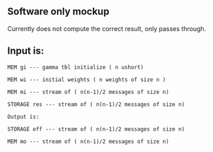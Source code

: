 ## Software only mockup
Currently does not compute the correct result, only passes through.

## Input is:

````
MEM gi --- gamma tbl initialize ( n ushort)

MEM wi --- initial weights ( n weights of size n )

MEM mi --- stream of ( n(n-1)/2 messages of size n)

STORAGE res --- stream of ( n(n-1)/2 messages of size n)

Output is:

STORAGE off --- stream of ( n(n-1)/2 messages of size n)

MEM mo --- stream of ( n(n-1)/2 messages of size n)
````
